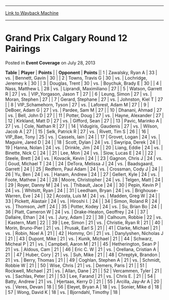 
---
[Link to Wayback Machine](https://web.archive.org/web/20161002005020/http://magic.wizards.com/en/articles/archive/event-coverage/grand-prix-calgary-round-12-pairings-2013-07-28)

[_metadata_:description]:- "TablePlayerPoints"
[_metadata_:generator]:- "Drupal 7 (http://drupal.org)"
[_metadata_:node]:- "448276"
[_metadata_:publish_date]:- "2013-07-28"
[_metadata_:source]:- "div-main-content"
[_metadata_:title]:- "Grand Prix Calgary Round 12 Pairings"
[_metadata_:wayback_capture_timestamp]:- "2016-10-02 00:50:20"
[_metadata_:wayback_raw_url]:- "https://web.archive.org/web/20161002005020id_/http://magic.wizards.com/en/articles/archive/event-coverage/grand-prix-calgary-round-12-pairings-2013-07-28"
[_metadata_:wayback_url]:- "http://magic.wizards.com/en/articles/archive/event-coverage/grand-prix-calgary-round-12-pairings-2013-07-28"
---


Grand Prix Calgary Round 12 Pairings
====================================



 Posted in **Event Coverage**
 on July 28, 2013 












 **Table** | **Player** | **Points** |  | **Opponent** | **Points** ||  1 | Zawalsky, Ryan A |  33 | vs. | Bennett, Gavin |  30 |
|  2 | Towns, Travis G |  30 | vs. | Lochridge, Jeremey k |  30 |
|  3 | Douglas, Trent |  30 | vs. | Boychuk, Brady E |  30 |
|  4 | Nass, Matthew L |  28 | vs. | Liprandi, Maximiliano |  27 |
|  5 | Watson, Garrett R |  27 | vs. | VIP\_Yorgason, Jason T |  27 |
|  6 | Leung, Simon |  27 | vs. | Moran, Stephen |  27 |
|  7 | Gerard, Stephane |  27 | vs. | Johnston, Kiel T |  27 |
|  8 | VIP\_Schamehorn, Tyson |  27 | vs. | Laforest, Adam M |  27 |
|  9 | DeBoer, Adam G |  27 | vs. | Pardee, Sam M |  27 |
|  10 | Dhanani, Ahmad |  27 | vs. | Bell, John D |  27 |
|  11 | Potter, Doug |  27 | vs. | Hayne, Alexander |  27 |
|  12 | Kirkland, Matt D |  27 | vs. | Gifford, Sean |  27 |
|  13 | Pavic, Marinko A |  27 | vs. | Cole, Nathan R |  27 |
|  14 | Vidugiris, Gaudenis |  27 | vs. | Wilson, Jacob A |  27 |
|  15 | Selk, Patrick R |  27 | vs. | Rivett, Tim S |  26 |
|  16 | VIP\_Bae, Tony |  25 | vs. | Cassels, Iain |  24 |
|  17 | Grovet, Logan |  24 | vs. | Maguire, Jared D |  24 |
|  18 | Scott, Dylan |  24 | vs. | Swyripa, Derek |  24 |
|  19 | Hanna, Nolan |  24 | vs. | Drinkle, Jim |  24 |
|  20 | Liang, Eddie |  24 | vs. | Binette, Nick C |  24 |
|  21 | Lee, Mon |  24 | vs. | Siow, Lucas E |  24 |
|  22 | Steele, Brett |  24 | vs. | Kovacik, Kevin |  24 |
|  23 | Gagnon, Chris J |  24 | vs. | Goud, Michael T |  24 |
|  24 | DeTora, Melissa J |  24 | vs. | Baadsgaard, Garrett |  24 |
|  25 | Redfern, Paul Adam |  24 | vs. | Crossman, Cody J |  24 |
|  26 | Yu, Ben |  24 | vs. | Hanam, Andrew |  24 |
|  27 | Gellert, Kyle |  24 | vs. | Foote, Mathew |  24 |
|  28 | Moore, Christopher |  24 | vs. | Telgen, Matt |  24 |
|  29 | Royer, Danny M |  24 | vs. | Thibault, Jace |  24 |
|  30 | Pepin, Kevin P |  24 | vs. | Whitsitt, Ryan |  24 |
|  31 | Leedham, Bryan |  24 | vs. | Brighouse-Warren, Eve |  24 |
|  32 | Acosta, Luis M |  24 | vs. | Madden, Greg W |  24 |
|  33 | Pickett, Alastair |  24 | vs. | Hiroshi I. |  24 |
|  34 | Simon, Roland R |  24 | vs. | Thomson, Jeff |  24 |
|  35 | Potter, Kodey |  24 | vs. | Su, Brian Bo |  24 |
|  36 | Platt, Cameron W |  24 | vs. | Drake-Heaton, Geoffrey |  24 |
|  37 | Dallaire, Ethan |  24 | vs. | Jury, Adam |  22 |
|  38 | Calhoum, Robbie |  22 | vs. | Kastern, Matt |  22 |
|  39 | Lee, Simon |  21 | vs. | Christie, Ryan R |  21 |
|  40 | Morin, Bruno-Pier |  21 | vs. | Prusak, Earl S |  21 |
|  41 | Clarke, Michael |  21 | vs. | Robin, Noel A |  21 |
|  42 | Hommy, Ori |  21 | vs. | Danylyshen, Nicholas J |  21 |
|  43 | Dupont, Mike |  21 | vs. | Kunik, Michael |  21 |
|  44 | Schwarz, Micheal P |  21 | vs. | Campbell, Aaron M |  21 |
|  45 | Hetherington, Sean P |  21 | vs. | Aldous, Cam |  21 |
|  46 | Eric C. W |  21 | vs. | Orellana, Cristian A |  21 |
|  47 | Huber, Cory |  21 | vs. | Suh, Mike |  21 |
|  48 | Chreptyk, Brandon |  21 | vs. | Berry, Thomas |  21 |
|  49 | Coghlan, Stephen A |  21 | vs. | Schmidt, Robbie W |  21 |
|  50 | Wise, Chris |  21 | vs. | Demers, Paris |  21 |
|  51 | Rockwell, Michael |  21 | vs. | Allan, Dane |  21 |
|  52 | Vercammen, Tyler |  21 | vs. | Sachlas, Peter |  21 |
|  53 | Lee, Farand |  21 | vs. | Chris E. |  21 |
|  54 | Batty, Andrew |  21 | vs. | Hjertaas, Kerry D |  21 |
|  55 | Arcilla, Jay-Ar A |  20 | vs. | Veres, Devan |  18 |
|  56 | Eleyet, Bryan A |  18 | vs. | Sonier, Mike d |  18 |
|  57 | Wong, David K |  18 | vs. | Bjorndahl, Timothy |  18 |







